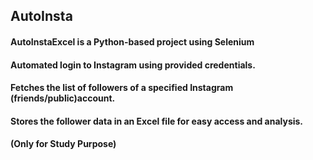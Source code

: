 ## AutoInsta 
#### AutoInstaExcel is a Python-based project using Selenium
#### Automated login to Instagram using provided credentials.
#### Fetches the list of followers of a specified Instagram (friends/public)account.
#### Stores the follower data in an Excel file for easy access and analysis.
#### (Only for Study Purpose)
